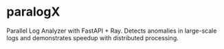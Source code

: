 # paralogX
Parallel Log Analyzer with FastAPI + Ray. Detects anomalies in large-scale logs and demonstrates speedup with distributed processing.
